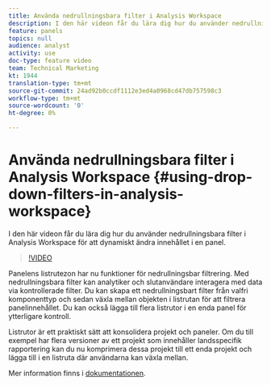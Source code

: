 ```yaml
---
title: Använda nedrullningsbara filter i Analysis Workspace
description: I den här videon får du lära dig hur du använder nedrullningsbara filter i Analysis Workspace för att dynamiskt ändra innehållet i en panel.
feature: panels
topics: null
audience: analyst
activity: use
doc-type: feature video
team: Technical Marketing
kt: 1944
translation-type: tm+mt
source-git-commit: 24ad92b0ccdf1112e3ed4a0968cd47db757598c3
workflow-type: tm+mt
source-wordcount: '0'
ht-degree: 0%

---
```



# Använda nedrullningsbara filter i Analysis Workspace {#using-drop-down-filters-in-analysis-workspace}

I den här videon får du lära dig hur du använder nedrullningsbara filter i Analysis Workspace för att dynamiskt ändra innehållet i en panel.

>[!VIDEO](https://video.tv.adobe.com/v/23877/?quality=12)

Panelens listrutezon har nu funktioner för nedrullningsbar filtrering. Med nedrullningsbara filter kan analytiker och slutanvändare interagera med data via kontrollerade filter. Du kan skapa ett nedrullningsbart filter från valfri komponenttyp och sedan växla mellan objekten i listrutan för att filtrera panelinnehållet. Du kan också lägga till flera listrutor i en enda panel för ytterligare kontroll.

Listrutor är ett praktiskt sätt att konsolidera projekt och paneler. Om du till exempel har flera versioner av ett projekt som innehåller landsspecifik rapportering kan du nu komprimera dessa projekt till ett enda projekt och lägga till i en listruta där användarna kan växla mellan.

Mer information finns i [dokumentationen](https://marketing.adobe.com/resources/help/en_US/analytics/analysis-workspace/panels.html).
